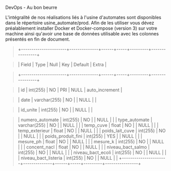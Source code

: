 DevOps - Au bon beurre

L'intégralité de nos réalisations liés à l'usine d'automates sont disponibles dans le répertoire usine_automate/prod. 
Afin de les utiliser vous dévez préalablement installer Docker et Docker-compose (version 3) sur votre machine ainsi qu'avoir une base de données utilisable avec les colonnes présentés en fin de document.







> +----------------------+--------------+------+-----+---------+----------------+

> | Field                | Type         | Null | Key | Default | Extra          |

> +----------------------+--------------+------+-----+---------+----------------+

> | id                   | int(255)     | NO   | PRI | NULL    | auto_increment |

> | date                 | varchar(255) | NO   |     | NULL    |                |

> | id_unite             | int(255)     | NO   |     | NULL    |                |

> | numero_automate      | int(255)     | NO   |     | NULL    |                |
> | type_automate        | varchar(255) | NO   |     | NULL    |                |
> | temp_cuve            | float        | NO   |     | NULL    |                |
> | temp_exterieur       | float        | NO   |     | NULL    |                |
> | poids_lait_cuve      | int(255)     | NO   |     | NULL    |                |
> | poids_produit_fini   | int(255)     | YES  |     | NULL    |                |
> | mesure_ph            | float        | NO   |     | NULL    |                |
> | mesure_k             | int(255)     | NO   |     | NULL    |                |
> | concent_nacl         | float        | NO   |     | NULL    |                |
> | niveau_bact_salmo    | int(255)     | NO   |     | NULL    |                |
> | niveau_bact_ecoli    | int(255)     | NO   |     | NULL    |                |
> | niveau_bact_listeria | int(255)     | NO   |     | NULL    |                |
> +----------------------+--------------+------+-----+---------+----------------+
